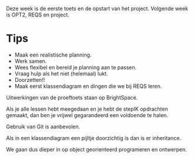 Deze week is de eerste toets en de opstart van het project. Volgende week is OPT2, REQS en project.

# Tips
- Maak een realistische planning.
- Werk samen.
- Wees flexibel en bereid je planning aan te passen.
- Vraag hulp als het niet (helemaal) lukt.
- Doorzetten!!
- Maak eerst klassendiagram en dingen die we bij REQS leren.

Uitwerkingen van de proeftoets staan op BrightSpace.

Als je alle lessen hebt meegedaan en je hebt de stepIK opdrachten gemaakt, dan ben je vrijwel gegarandeerd een voldoende te halen.

Gebruik van Git is aanbevolen.

Als in een klassendiagram een pijltje doorzichtig is dan is er inheritance.

We gaan dus dieper in op object georienteerd programeren en ontwerpen.